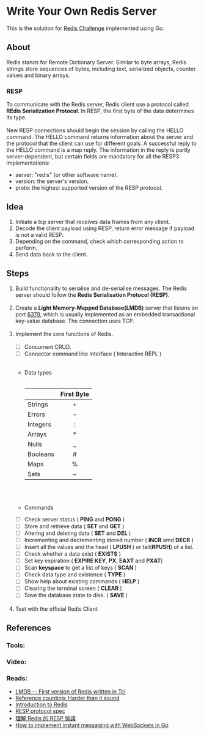 # Write Your Own Redis Server

This is the solution for [Redis Challenge](https://codingchallenges.fyi/challenges/challenge-redis)
implemented using Go.

## About

Redis stands for Remote Dictionary Server. Similar to byte arrays, Redis strings store sequences of bytes, including
text, serialized objects, counter values and binary arrays.

### RESP

To communicate with the Redis server, Redis client use a protocol called **REdis Serialization Protocol**.
In RESP, the first byte of the data determines its type. 
<br><br>
New RESP connections should begin the session by calling the HELLO command.
The HELLO command returns information about the server and the protocol that the client can use for different goals.
A successful reply to the HELLO command is a map reply. 
The information in the reply is partly server-dependent, but certain fields are mandatory for all the RESP3 implementations:

- server: "redis" (or other software name).
- version: the server's version.
- proto: the highest supported version of the RESP protocol.


## Idea
1. Initiate a tcp server that receives data frames from any client.
2. Decode the client payload using RESP, return error message if payload is not a valid RESP.
3. Depending on the command, check which corresponding action to perform.
4. Send data back to the client.

## Steps

1. Build functionality to serialise and de-serialise messages. The Redis server should follow the **Redis Serialisation
   Protocol (RESP)**.<br><br>
2. Create a **Light Memory-Mapped Database(LMDB)** server that listens on port <ins>6379</ins>, which is usually
   implemented as an embedded transactional key-value database. The connection uses TCP.<br><br>
3. Implement the core functions of Redis.
   <br><br>
    - [ ] Concurrent CRUD.
    - [ ] Connector command line interface ( Interactive REPL )<br><br>
    - Data types<br><br>

      |          | First Byte | 
      |:---------|:----------:|
      | Strings  |     +      |
      | Errors   |     -      |
      | Integers |     :      |
      | Arrays   |     *      |
      | Nulls    |     _      |
      | Booleans |     #      |
      | Maps     |     %      |
      | Sets     |     ~      |
      <br><br>

    - Commands
    - [ ] Check server status ( **PING** and **PONG** )
    - [ ] Store and retrieve data ( **SET** and **GET** )
    - [ ] Altering and deleting data ( **SET** and **DEL** )
    - [ ] Incrementing and decrementing stored number ( **INCR** amd **DECR** )
    - [ ] Insert all the values and the head ( **LPUSH** ) or tail(**RPUSH**) of a list.
    - [ ] Check whether a data exist ( **EXISTS** )
    - [ ] Set key expiration ( **EXPIRE KEY**, **PX**, **EAXT** and **PXAT**)
    - [ ] Scan **keyspace** to get a list of keys ( **SCAN** )
    - [ ] Check data type and existence ( **TYPE** )
    - [ ] Show help about existing commands ( **HELP** )
    - [ ] Clearing the terminal screen ( **CLEAR** )
    - [ ] Save the database state to disk. ( **SAVE** )
      <br><br>
4. Test with the official Redis Client

## References

### Tools:

### Video:

### Reads:

- [LMDB -- First version of Redis written in Tcl](https://gist.github.com/antirez/6ca04dd191bdb82aad9fb241013e88a8)
- [Reference counting: Harder than it sound](https://www.playingwithpointers.com/blog/refcounting-harder-than-it-sounds.html)
- [Introduction to Redis](https://redis.io/docs/about/)
- [RESP protocol spec](https://redis.io/docs/reference/protocol-spec/)
- [理解 Redis 的 RESP 協議](https://moelove.info/2017/03/05/理解-Redis-的-RESP-协议/)
- [How to implement instant messaging with WebSockets in Go](https://yalantis.com/blog/how-to-build-websockets-in-go/)